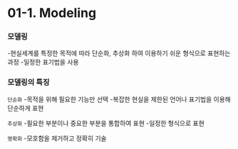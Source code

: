 # 01-1. Modeling

<h3>모델링</h3>

-현실세계를 특정한 목적에 따라 단순화, 추상화 하여 이용하기 쉬운 형식으로 표현하는 과정 -일정한 표기법을 사용

<h3>모델링의 특징</h3>

`단순화` -목적을 위해 필요한 기능만 선택 -복잡한 현실을 제한된 언어나 표기법을 이용해 단순하게 표현

`추상화` -필요한 부분이나 중요한 부분을 통합하여 표현 -일정한 형식으로 표현

`명확화` -모호함을 제거하고 정확히 기술
